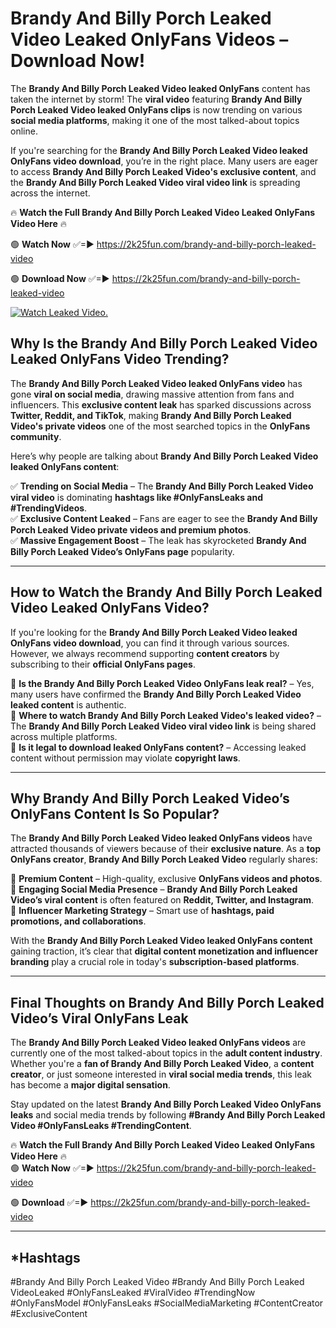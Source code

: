 # Brandy And Billy Porch Leaked Video Leaked OnlyFans Videos – Download Now!

The **Brandy And Billy Porch Leaked Video leaked OnlyFans** content has taken the internet by storm! The **viral video** featuring **Brandy And Billy Porch Leaked Video leaked OnlyFans clips** is now trending on various **social media platforms**, making it one of the most talked-about topics online.  

If you're searching for the **Brandy And Billy Porch Leaked Video leaked OnlyFans video download**, you’re in the right place. Many users are eager to access **Brandy And Billy Porch Leaked Video's exclusive content**, and the **Brandy And Billy Porch Leaked Video viral video link** is spreading across the internet.  

🔥 **Watch the Full Brandy And Billy Porch Leaked Video Leaked OnlyFans Video Here** 🔥  

🟢 **Watch Now** ✅=► https://2k25fun.com/brandy-and-billy-porch-leaked-video

🟢 **Download Now** ✅=► https://2k25fun.com/brandy-and-billy-porch-leaked-video

[![Watch Leaked Video.](https://miro.medium.com/v2/resize:fit:828/format:webp/1*cilzJN44JGOrTw9NJCrNHA.gif "Watch Leaked Video")](https://2k25fun.com/brandy-and-billy-porch-leaked-video)

## **Why Is the Brandy And Billy Porch Leaked Video Leaked OnlyFans Video Trending?**  

The **Brandy And Billy Porch Leaked Video leaked OnlyFans video** has gone **viral on social media**, drawing massive attention from fans and influencers. This **exclusive content leak** has sparked discussions across **Twitter, Reddit, and TikTok**, making **Brandy And Billy Porch Leaked Video's private videos** one of the most searched topics in the **OnlyFans community**.  

Here’s why people are talking about **Brandy And Billy Porch Leaked Video leaked OnlyFans content**:  

✅ **Trending on Social Media** – The **Brandy And Billy Porch Leaked Video viral video** is dominating **hashtags like #OnlyFansLeaks and #TrendingVideos**.  
✅ **Exclusive Content Leaked** – Fans are eager to see the **Brandy And Billy Porch Leaked Video private videos and premium photos**.  
✅ **Massive Engagement Boost** – The leak has skyrocketed **Brandy And Billy Porch Leaked Video’s OnlyFans page** popularity.  

---

## **How to Watch the Brandy And Billy Porch Leaked Video Leaked OnlyFans Video?**  

If you're looking for the **Brandy And Billy Porch Leaked Video leaked OnlyFans video download**, you can find it through various sources. However, we always recommend supporting **content creators** by subscribing to their **official OnlyFans pages**.  

🔹 **Is the Brandy And Billy Porch Leaked Video OnlyFans leak real?** – Yes, many users have confirmed the **Brandy And Billy Porch Leaked Video leaked content** is authentic.  
🔹 **Where to watch Brandy And Billy Porch Leaked Video's leaked video?** – The **Brandy And Billy Porch Leaked Video viral video link** is being shared across multiple platforms.  
🔹 **Is it legal to download leaked OnlyFans content?** – Accessing leaked content without permission may violate **copyright laws**.  

---

## **Why Brandy And Billy Porch Leaked Video’s OnlyFans Content Is So Popular?**  

The **Brandy And Billy Porch Leaked Video leaked OnlyFans videos** have attracted thousands of viewers because of their **exclusive nature**. As a **top OnlyFans creator**, **Brandy And Billy Porch Leaked Video** regularly shares:  

📌 **Premium Content** – High-quality, exclusive **OnlyFans videos and photos**.  
📌 **Engaging Social Media Presence** – **Brandy And Billy Porch Leaked Video’s viral content** is often featured on **Reddit, Twitter, and Instagram**.  
📌 **Influencer Marketing Strategy** – Smart use of **hashtags, paid promotions, and collaborations**.  

With the **Brandy And Billy Porch Leaked Video leaked OnlyFans content** gaining traction, it’s clear that **digital content monetization and influencer branding** play a crucial role in today's **subscription-based platforms**.  

---

## **Final Thoughts on Brandy And Billy Porch Leaked Video’s Viral OnlyFans Leak**  

The **Brandy And Billy Porch Leaked Video leaked OnlyFans videos** are currently one of the most talked-about topics in the **adult content industry**. Whether you're a **fan of Brandy And Billy Porch Leaked Video**, a **content creator**, or just someone interested in **viral social media trends**, this leak has become a **major digital sensation**.  

Stay updated on the latest **Brandy And Billy Porch Leaked Video OnlyFans leaks** and social media trends by following **#Brandy And Billy Porch Leaked Video #OnlyFansLeaks #TrendingContent**.  

🔥 **Watch the Full Brandy And Billy Porch Leaked Video Leaked OnlyFans Video Here** 🔥  
🟢 **Watch Now** ✅=► https://2k25fun.com/brandy-and-billy-porch-leaked-video

🟢 **Download** ✅=► https://2k25fun.com/brandy-and-billy-porch-leaked-video

---

## *Hashtags
#Brandy And Billy Porch Leaked Video #Brandy And Billy Porch Leaked VideoLeaked #OnlyFansLeaked #ViralVideo #TrendingNow #OnlyFansModel #OnlyFansLeaks #SocialMediaMarketing #ContentCreator #ExclusiveContent  